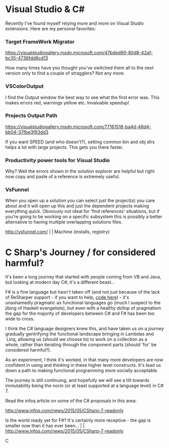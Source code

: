 # Visual Studio & C#

Recently I've found myself relying more and more on Visual Studio extensions. Here are my personal favorites:

<h3>Target FrameWork Migrator</h3>

https://visualstudiogallery.msdn.microsoft.com/47bded90-80d8-42af-bc35-4736fdd8cd13

How many times have you thought you've switched them all to the next version only to find a couple of stragglers? Not any more.

<h3>VSColorOutput</h3>

I find the Output window the best way to see what the first error was. This makes errors red, warnings yellow etc. Invaluable speedup!

<h3>Projects Output Path</h3>

https://visualstudiogallery.msdn.microsoft.com/77161518-ba4d-48d4-bb04-37fbe3f93dd3

If you want SPEED (and who doesn't?), setting common bin and obj dirs helps a lot with large projects. This gets you there faster.

<h3>Productivity power tools for Visual Studio</h3>

Why? Well the errors shown in the solution explorer are helpful but right now copy and paste of a reference is extremely useful.

<h3></h3>

<h3>VsFunnel</h3>

When you open up a solution you can select just the project(s) you care about and it will open up this and just the dependent projects making everything quick. Obviously not ideal for 'find references' situations, but if you're going to be working on a specific subsystem this is possibly a better alternative to having multiple overlapping solutions files.

http://vsfunnel.com/ |
| Machine (installs, registry)




# C Sharp's Journey / for considered harmful?
It's been a long journey that started with people coming from VB and Java, but looking at modern day C#, it's a different beast...

<!--more-->

F# is a fine language but hasn't taken off (and not just because of the lack of ReSharper support - if you want to help, <a href="https://github.com/jetbrains/fsharper" target="_blank">code here</a>) - it's unashamedly pragmatic as functional languages go (much I suspect to the jibing of Haskell evangelists), but even with a healthy dollop of pragmatism the gap for the majority of developers between C# and F# has been too wide to cross.

I think the C# language designers knew this, and have taken us on a journey gradually gentrifying the functional landscape bringing in Lambdas and  Linq, allowing us (should we choose to) to work on a collection as a whole, rather than iterating through the component parts (should 'for' be considered harmful?).

As an experiment, I think it's worked, in that many more developers are now confident in using and thinking in these higher level constructs. It's lead us down a path to making functional programming more socially acceptable.

The journey is still continuing, and hopefully we will see a tilt towards immutability being the norm (or at least supported at a language level) in C# 7.

Read the infoq article on some of the C# proposals in this area:

<a href="http://www.infoq.com/news/2015/05/CSharp-7-readonly">http://www.infoq.com/news/2015/05/CSharp-7-readonly</a>

Is the world ready yet for F#? It's certainly more receptive - the gap is smaller now than it has ever been... |
| <a href="http://www.infoq.com/news/2015/05/CSharp-7-readonly">http://www.infoq.com/news/2015/05/CSharp-7-readonly</a>

C                                                                                                                                                                                                                                                                                                                                                                                                                                                                         